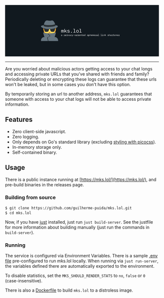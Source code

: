 
<img src=".github/banner.png">

---

Are you worried about malicious actors getting access to your chat longs and accessing private URLs that you've shared with friends and family?
Periodically deleting or encrypting these logs can guarantee that these urls won't be leaked, but in some cases you don't have this option.

By temporarily storing an url to another address, `mks.lol` guarantees that someone with access to your chat logs will not be able to access private information.

## Features

- Zero client-side javascript.
- Zero logging.
- Only depends on Go's standard library (excluding [styling with picocss](https://picocss.com)).
- In-memory storage only.
- Self-contained binary.

## Usage

There is a public instance running at [https://mks.lol/](https://mks.lol/), and pre-build binaries in the releases page.

### Building from source

```shell
$ git clone https://github.com/guilherme-puida/mks.lol.git
$ cd mks.lol
```

Now, if you have [just](https://github.com/casey/just) installed, just run `just build-server`.
See the justfile for more information about building manually (just run the commands in `build-server`).

### Running

The service is configured via Environment Variables.
There is a sample [.env file](./.env) pre-configured to run mks.lol locally.
When running via `just run-server`, the variables defined there are automatically exported to the environment.

To disable statistics, set the `MKS_SHOULD_RENDER_STATS` to `no`, `false` or `0` (case-insensitive).

There is also a [Dockerfile](./deployments/mks.lol.server/Dockerfile) to build `mks.lol` to a distroless image.